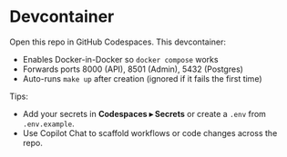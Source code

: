 # Devcontainer

Open this repo in GitHub Codespaces. This devcontainer:
- Enables Docker-in-Docker so `docker compose` works
- Forwards ports 8000 (API), 8501 (Admin), 5432 (Postgres)
- Auto-runs `make up` after creation (ignored if it fails the first time)

Tips:
- Add your secrets in **Codespaces ▸ Secrets** or create a `.env` from `.env.example`.
- Use Copilot Chat to scaffold workflows or code changes across the repo.
